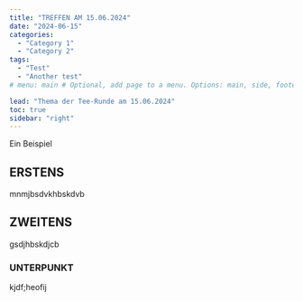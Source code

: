 ```yaml
---
title: "TREFFEN AM 15.06.2024"
date: "2024-06-15"
categories:
  - "Category 1"
  - "Category 2"
tags:
  - "Test"
  - "Another test"
# menu: main # Optional, add page to a menu. Options: main, side, footer

lead: "Thema der Tee-Runde am 15.06.2024"
toc: true
sidebar: "right"
---
```


Ein Beispiel

ERSTENS
-------


mnmjbsdvkhbskdvb


ZWEITENS
--------


gsdjhbskdjcb

### UNTERPUNKT


kjdf;heofij